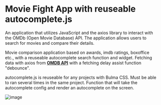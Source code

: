 # Movie Fight App with reuseable autocomplete.js

An application that utilizes JavaScript and the axios library to interact with the OMDb (Open Movie Database) API. The application allows users to search for movies and compare their details.

Movie comparison application based on awards, imdb ratings, boxoffice etc., with a reuseable autocomplete search function and widget. 
Fetching data with axios from <a href="http://www.omdbapi.com/"><strong>OMDB API</strong></a> with a fetching delay assist function "debounce".

autocomplete.js is reuseable for any projects with Bulma CSS.
Must be able to ran several times in the same project.
Function that will take the autocomplete config and render an autocomplete on the screen.

![image](https://user-images.githubusercontent.com/35004717/138951771-2aed52fe-d40c-43fc-9d1a-b4c1053b4b13.png)

